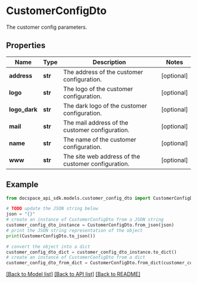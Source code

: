 # CustomerConfigDto
The customer config parameters.

## Properties

Name | Type | Description | Notes
------------ | ------------- | ------------- | -------------
**address** | **str** | The address of the customer configuration. | [optional] 
**logo** | **str** | The logo of the customer configuration. | [optional] 
**logo_dark** | **str** | The dark logo of the customer configuration. | [optional] 
**mail** | **str** | The mail address of the customer configuration. | [optional] 
**name** | **str** | The name of the customer configuration. | [optional] 
**www** | **str** | The site web address of the customer configuration. | [optional] 

## Example

```python
from docspace_api_sdk.models.customer_config_dto import CustomerConfigDto

# TODO update the JSON string below
json = "{}"
# create an instance of CustomerConfigDto from a JSON string
customer_config_dto_instance = CustomerConfigDto.from_json(json)
# print the JSON string representation of the object
print(CustomerConfigDto.to_json())

# convert the object into a dict
customer_config_dto_dict = customer_config_dto_instance.to_dict()
# create an instance of CustomerConfigDto from a dict
customer_config_dto_from_dict = CustomerConfigDto.from_dict(customer_config_dto_dict)
```
[[Back to Model list]](../README.md#documentation-for-models) [[Back to API list]](../README.md#documentation-for-api-endpoints) [[Back to README]](../README.md)



